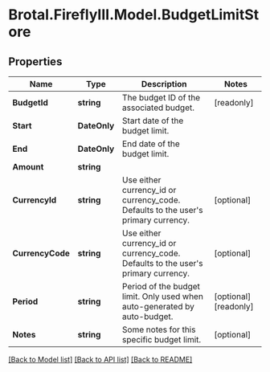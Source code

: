 # Brotal.FireflyIII.Model.BudgetLimitStore

## Properties

Name | Type | Description | Notes
------------ | ------------- | ------------- | -------------
**BudgetId** | **string** | The budget ID of the associated budget. | [readonly] 
**Start** | **DateOnly** | Start date of the budget limit. | 
**End** | **DateOnly** | End date of the budget limit. | 
**Amount** | **string** |  | 
**CurrencyId** | **string** | Use either currency_id or currency_code. Defaults to the user&#39;s primary currency. | [optional] 
**CurrencyCode** | **string** | Use either currency_id or currency_code. Defaults to the user&#39;s primary currency. | [optional] 
**Period** | **string** | Period of the budget limit. Only used when auto-generated by auto-budget. | [optional] [readonly] 
**Notes** | **string** | Some notes for this specific budget limit. | [optional] 

[[Back to Model list]](../../README.md#documentation-for-models) [[Back to API list]](../../README.md#documentation-for-api-endpoints) [[Back to README]](../../README.md)

